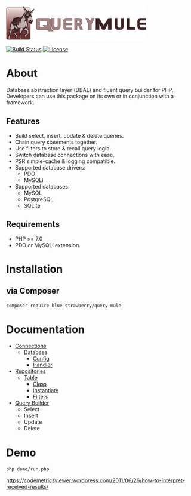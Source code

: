 <img src="docs/img/logo.png" width="375" height="90">

[![Build Status](https://travis-ci.org/blue-strawberry/query-mule.svg?branch=master)](https://travis-ci.org/blue-strawberry/query-mule)
[![License](https://img.shields.io/badge/License-BSD%203--Clause-blue.svg)](LICENSE)

# About
Database abstraction layer (DBAL) and fluent query builder for PHP. Developers can use this package on its own or in conjunction with a framework.

## Features
* Build select, insert, update & delete queries. 
* Chain query statements together.
* Use filters to store & recall query logic. 
* Switch database connections with ease.
* PSR simple-cache & logging compatible.
* Supported database drivers: 
    * PDO
    * MySQLi
* Supported databases: 
    * MySQL
    * PostgreSQL
    * SQLite

## Requirements
* PHP >= 7.0
* PDO or MySQLi extension.

# Installation

## via Composer
```bash
composer require blue-strawberry/query-mule
```

# Documentation
* [Connections](./docs/CONNECTIONS.md)
    * [Database](./docs/CONNECTIONS.md#database)
        * [Config](./docs/CONNECTIONS.md#config)
        * [Handler](./docs/CONNECTIONS.md#handler)
* [Repositories](./docs/REPOSITORIES.md)
    * [Table](./docs/REPOSITORIES.md#table)
        * [Class](./docs/REPOSITORIES.md#class)
        * [Instantiate](./docs/REPOSITORIES.md#instantiate)
        * [Filters](./docs/REPOSITORIES.md#filters)
* [Query Builder](./docs/QUERY_BUILDER.md)      
    * Select
    * Insert
    * Update
    * Delete
    
# Demo
```bash
php demo/run.php
```

https://codemetricsviewer.wordpress.com/2011/06/26/how-to-interpret-received-results/